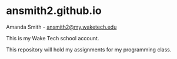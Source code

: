 # ansmith2.github.io
Amanda Smith - ansmith2@my.waketech.edu

This is my Wake Tech school account.

This repository will hold my assignments for my programming class. 
